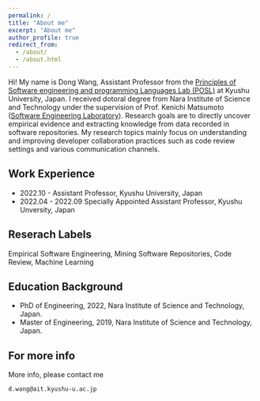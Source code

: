 ```yaml
---
permalink: /
title: "About me"
excerpt: "About me"
author_profile: true
redirect_from: 
  - /about/
  - /about.html
---
```


Hi! My name is Dong Wang, Assistant Professor from the [Principles of Software engineering and programming Languages Lab (POSL)](https://posl.ait.kyushu-u.ac.jp/index.html) at Kyushu University, Japan. I received dotoral degree from Nara Institute of Science and Technology under the supervision of Prof. Kenichi Matsumoto ([Software Engineering Laboratory](https://naist-se.github.io/)). Research goals are to directly uncover empirical evidence and extracting knowledge from data recorded in software repositories. My research topics mainly focus on understanding and improving developer collaboration practices such as code review settings and various communication channels.

Work Experience
------
* 2022.10 - Assistant Professor, Kyushu University, Japan
* 2022.04 - 2022.09 Specially Appointed Assistant Professor, Kyushu Unversity, Japan

Reserach Labels
------
Empirical Software Engineering, Mining Software Repositories, Code Review, Machine Learning

Education Background
------
* PhD of Engineering, 2022, Nara Institute of Science and Technology, Japan.
* Master of Engineering, 2019, Nara Institute of Science and Technology, Japan.

For more info
------
More info, please contact me
```
d.wang@ait.kyushu-u.ac.jp
```
